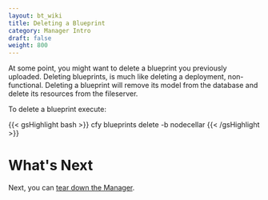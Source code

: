 ```yaml
---
layout: bt_wiki
title: Deleting a Blueprint
category: Manager Intro
draft: false
weight: 800
---
```


At some point, you might want to delete a blueprint you previously uploaded. Deleting blueprints, is much like deleting a deployment, non-functional. Deleting a blueprint will remove its model from the database and delete its resources from the fileserver.

To delete a blueprint execute:

{{< gsHighlight  bash >}}
cfy blueprints delete -b nodecellar
{{< /gsHighlight >}}

# What's Next

Next, you can [tear down the Manager](getting-started-teardown.html).